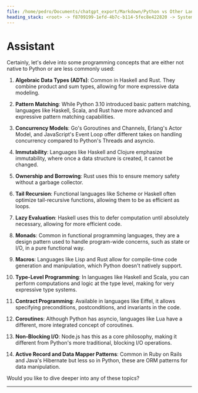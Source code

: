 ```yaml
---
file: /home/pedro/Documents/chatgpt_export/Markdown/Python vs Other Languages.md
heading_stack: <root> -> f8709199-1efd-4b7c-b114-5fec8e422820 -> System -> e66e121b-cff9-4225-9c7a-515427b26559 -> System -> aaa2f9f5-1033-4bbb-b532-f248e8b3dc88 -> User -> e13ab422-690e-4250-9262-716fc83911bd -> Assistant
---
```

# Assistant

Certainly, let's delve into some programming concepts that are either not native to Python or are less commonly used:

1. **Algebraic Data Types (ADTs)**: Common in Haskell and Rust. They combine product and sum types, allowing for more expressive data modeling.
  
2. **Pattern Matching**: While Python 3.10 introduced basic pattern matching, languages like Haskell, Scala, and Rust have more advanced and expressive pattern matching capabilities.
  
3. **Concurrency Models**: Go's Goroutines and Channels, Erlang's Actor Model, and JavaScript's Event Loop offer different takes on handling concurrency compared to Python's Threads and asyncio.

4. **Immutability**: Languages like Haskell and Clojure emphasize immutability, where once a data structure is created, it cannot be changed.
  
5. **Ownership and Borrowing**: Rust uses this to ensure memory safety without a garbage collector.
  
6. **Tail Recursion**: Functional languages like Scheme or Haskell often optimize tail-recursive functions, allowing them to be as efficient as loops.
  
7. **Lazy Evaluation**: Haskell uses this to defer computation until absolutely necessary, allowing for more efficient code.
  
8. **Monads**: Common in functional programming languages, they are a design pattern used to handle program-wide concerns, such as state or I/O, in a pure functional way.
  
9. **Macros**: Languages like Lisp and Rust allow for compile-time code generation and manipulation, which Python doesn't natively support.
  
10. **Type-Level Programming**: In languages like Haskell and Scala, you can perform computations and logic at the type level, making for very expressive type systems.

11. **Contract Programming**: Available in languages like Eiffel, it allows specifying preconditions, postconditions, and invariants in the code.
  
12. **Coroutines**: Although Python has asyncio, languages like Lua have a different, more integrated concept of coroutines.
  
13. **Non-Blocking I/O**: Node.js has this as a core philosophy, making it different from Python's more traditional, blocking I/O operations.

14. **Active Record and Data Mapper Patterns**: Common in Ruby on Rails and Java's Hibernate but less so in Python, these are ORM patterns for data manipulation.

Would you like to dive deeper into any of these topics?

---
